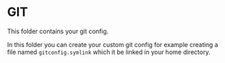 # GIT

This folder contains your git config.

In this folder you can create your custom git config for example creating a file named `gitconfig.symlink` which it be linked in your home directory.
